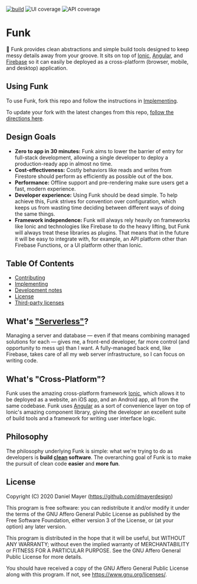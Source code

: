 <!--
These badges are written as part of the `test` scripts.
DO NOT EDIT lines 5-9 of this file.
-->
<!-- start badges -->
[![build](https://github.com/dmayerdesign/funk/workflows/build/badge.svg)](https://github.com/dmayerdesign/funk/actions?query=workflow%3A%22build%22)
![UI coverage](https://img.shields.io/badge/UI%20coverage-87%25-green)
![API coverage](https://img.shields.io/badge/API%20coverage-89%25-green)
<!-- end badges -->

# Funk

🎸 Funk provides clean abstractions and simple build tools designed to keep messy details
away from your groove. It sits on top of [Ionic](https://ionicframework.com/),
[Angular](https://angular.io), and [Firebase](https://firebase.google.com) so it can
easily be deployed as a cross-platform (browser, mobile, and desktop) application.

## Using Funk

To use Funk, fork this repo and follow the instructions in
[Implementing](./IMPLEMENTING.md).

To update your fork with the latest changes from this repo,
[follow the directions here](http://docs.github.com/en/github/getting-started-with-github/fork-a-repo#keep-your-fork-synced).

## Design Goals

- **Zero to app in 30 minutes:** Funk aims to lower the barrier of entry for full-stack
  development, allowing a single developer to deploy a production-ready app in almost no time.
- **Cost-effectiveness:** Costly behaviors like reads and writes from Firestore should
  perform as efficiently as possible out of the box.
- **Performance:** Offline support and pre-rendering make sure users get a fast, modern
  experience.
- **Developer experience:** Using Funk should be dead simple. To help achieve this, Funk
  strives for convention over configuration, which keeps us from wasting time deciding
  between different ways of doing the same things.
- **Framework independence:** Funk will always rely heavily on frameworks like Ionic and
  technologies like Firebase to do the heavy lifting, but Funk will always treat these
  libraries as plugins. That means that in the future it will be easy to integrate with,
  for example, an API platform other than Firebase Functions, or a UI platform other than Ionic.

## Table Of Contents

* [Contributing](./CONTRIBUTING.md)
* [Implementing](./IMPLEMENTING.md)
* [Development notes](./DEVELOPMENT_NOTES.md)
* [License](./LICENSE.md)
* [Third-party licenses](./THIRD_PARTY_LICENSES.md)

## What's ["Serverless"](https://en.wikipedia.org/wiki/Serverless_computing)?

Managing a server and database — even if that means combining managed solutions for
each — gives me, a front-end developer, far more control (and opportunity to mess up) than
I want. A fully-managed back end, like Firebase, takes care of all my web server
infrastructure, so I can focus on writing code.

## What's "Cross-Platform"?

Funk uses the amazing cross-platform framework [Ionic](https://ionicframework.com/), which
allows it to be deployed as a website, an iOS app, and an Android app, all from the same
codebase. Funk uses [Angular](https://angular.io) as a sort of convenience layer on top of
Ionic's amazing component library, giving the developer an excellent suite of build tools
and a framework for writing user interface logic.

## Philosophy

The philosophy underlying Funk is simple: what we're trying to do as developers is
**build [clean](https://blog.cleancoder.com/uncle-bob/2012/08/13/the-clean-architecture.html) software**.
The overarching goal of Funk is to make the pursuit of clean code **easier** and
**more fun**.

## License

Copyright (C) 2020 Daniel Mayer (https://github.com/dmayerdesign)

This program is free software: you can redistribute it and/or modify
it under the terms of the GNU Affero General Public License as published
by the Free Software Foundation, either version 3 of the License, or
(at your option) any later version.

This program is distributed in the hope that it will be useful,
but WITHOUT ANY WARRANTY; without even the implied warranty of
MERCHANTABILITY or FITNESS FOR A PARTICULAR PURPOSE.  See the
GNU Affero General Public License for more details.

You should have received a copy of the GNU Affero General Public License
along with this program. If not, see <https://www.gnu.org/licenses/>.
